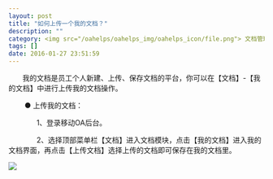```yaml
---
layout: post
title: "如何上传一个我的文档？"
description: ""
category: <img src="/oahelps/oahelps_img/oahelps_icon/file.png"> 文档管理与使用
tags: []
date: 2016-01-27 23:51:59
---
```

&#160; &#160; &#160; &#160;我的文档是员工个人新建、上传、保存文档的平台，你可以在【文档】-【我的文档】中进行上传我的文档操作。

&#160; &#160; &#160; &#160; ● 上传我的文档：

&#160; &#160; &#160; &#160;&#160; &#160; &#160; &#160;1、登录移动OA后台。

&#160; &#160; &#160; &#160;&#160; &#160; &#160; &#160;2、选择顶部菜单栏【文档】进入文档模块，点击【我的文档】进入我的文档界面，再点击【上传文档】选择上传的文档即可保存在我的文档里。

![](../../../../../../../../oahelps_img/wendang_11.png)